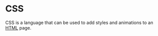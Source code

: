 # CSS

CSS is a language that can be used to add styles and animations to an [HTML](/wiki/HTML) page.
